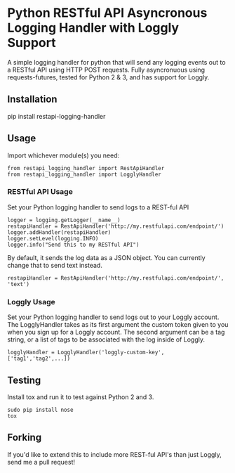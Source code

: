 # Python RESTful API Asyncronous Logging Handler with Loggly Support
A simple logging handler for python that will send any logging events out to a
RESTful API using HTTP POST requests. Fully asyncronuous using requests-futures,
tested for Python 2 & 3, and has support for Loggly.

## Installation
pip install restapi-logging-handler

## Usage
Import whichever module(s) you need:
```
from restapi_logging_handler import RestApiHandler
from restapi_logging_handler import LogglyHandler
```

### RESTful API Usage
Set your Python logging handler to send logs to a REST-ful API
```
logger = logging.getLogger(__name__)
restapiHandler = RestApiHandler('http://my.restfulapi.com/endpoint/')
logger.addHandler(restapiHandler)
logger.setLevel(logging.INFO)
logger.info("Send this to my RESTful API")
```

By default, it sends the log data as a JSON object. You can currently change
that to send text instead.
```
restapiHandler = RestApiHandler('http://my.restfulapi.com/endpoint/', 'text')
```

### Loggly Usage
Set your Python logging handler to send logs out to your Loggly account.
The LogglyHandler takes as its first argument the custom token given to you
when you sign up for a Loggly account. The second argument can be a tag string,
or a list of tags to be associated with the log inside of Loggly.
```
logglyHandler = LogglyHandler('loggly-custom-key', ['tag1','tag2',...])
```

## Testing
Install tox and run it to test against Python 2 and 3.
```
sudo pip install nose
tox
```

## Forking
If you'd like to extend this to include more REST-ful API's than just Loggly,
send me a pull request!
